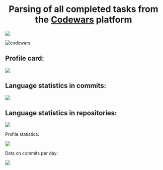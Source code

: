 <h1 align="center">Parsing of all completed tasks from the <a href="https://codewars.com/" target="_blank">Codewars</a> platform</h1>

<a href="https://codewars.com/"><img src="https://repository-images.githubusercontent.com/312697996/68207b80-296f-11eb-8736-edb58a48a60d"></a> 

[![codewars](https://www.codewars.com/users/ilya_09/badges/large)](https://www.codewars.com/users/ilya_09)

<h2>Profile card:</h2> 

![](https://github-profile-summary-cards.vercel.app/api/cards/profile-details?username=Acejkee&theme=solarized_dark)

<h2>Language statistics in commits:</h2>

![](https://github-profile-summary-cards.vercel.app/api/cards/most-commit-language?username=Acejkee&theme=solarized_dark)

<h2>Language statistics in repositories:</h2>

![](https://github-profile-summary-cards.vercel.app/api/cards/repos-per-language?username=Acejkee&theme=solarized_dark)

</h2>Profile statistics:</h2>

![](https://github-profile-summary-cards.vercel.app/api/cards/stats?username=Acejkee&theme=solarized_dark)

</h2>Data on commits per day:</h2>

![](https://github-profile-summary-cards.vercel.app/api/cards/productive-time?username=Acejkee&theme=solarized_dark)
